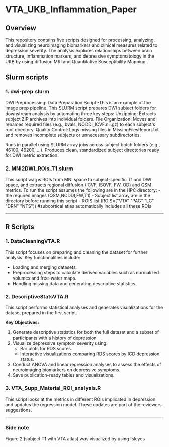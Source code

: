 # VTA_UKB_Inflammation_Paper

## Overview
This repository contains five scripts designed for processing, analyzing, and visualizing neuroimaging biomarkers and clinical measures related to depression severity. The analysis explores relationships between brain structure, inflammation markers, and depressive symptomatology in the UKB by using diffusion MRI and Quantitative Susceptibility Mapping.

## Slurm scripts 
### 1. **dwi-prep.slurm**
DWI Preprocessing: Data Preparation Script -This is an example of the image prep pipeline. 
This SLURM script prepares DWI subject folders for downstream analysis by automating three key steps:
Unzipping: Extracts subject ZIP archives into individual folders.
File Organization: Moves and renames required files (e.g., bvals, NODDI_ICVF.nii.gz) to each subject's root directory.
Quality Control: Logs missing files in MissingFilesReport.txt and removes incomplete subjects or unnecessary subdirectories.

Runs in parallel using SLURM array jobs across subject batch folders (e.g., 46100, 46200, ...).
Produces clean, standardized subject directories ready for DWI metric extraction.

### 2. **MNI2DWI_ROIs_T1.slurm**
This script warps ROIs from MNI space to subject-specific T1 and DWI space, and extracts regional diffusion (ICVF, ISOVF, FW, OD) and QSM metrics. 
To run the script assumes the following are in the HPC directory:
       - the required images (QSM,NODDI,FW,T1) 
       - Subject list array are in the directory before running this script
       - ROIS list (ROIS=("VTA" "PAG" "LC" "DRN" "NTS")) #subcortical atlas automatically includes all these ROIs 

---

## R Scripts

### 1. **DataCleaningVTA.R**
This script focuses on preparing and cleaning the dataset for further analysis. Key functionalities include:
- Loading and merging datasets.
- Preprocessing steps to calculate derived variables such as normalized volumes and free-water maps.
- Handling missing data and generating descriptive statistics.

### 2. **DescriptiveStatsVTA.R**
This script performs statistical analyses and generates visualizations for the dataset prepared in the first script.

**Key Objectives:**
1. Generate descriptive statistics for both the full dataset and a subset of participants with a history of depression.
2. Visualize depressive symptom severity using:
   - Bar plots for RDS scores.
   - Interactive visualizations comparing RDS scores by ICD depression status.
3. Conduct ANOVA and linear regression analyses to assess the effects of neuroimaging biomarkers on depressive symptoms.
4. Save publication-ready tables and visualizations.

### 3. **VTA_Supp_Material_ROI_analysis.R**
This script looks at the metrics in different ROIs implicated in depression and updates the regression model. These updates are part of the reviewers suggestions. 

---
### **Side note**

Figure 2 (subject T1 with VTA atlas) was visualized by using fsleyes 
